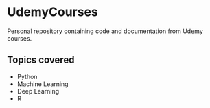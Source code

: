 # UdemyCourses
Personal repository containing code and documentation from Udemy courses.

## Topics covered
- Python
- Machine Learning
- Deep Learning
- R
